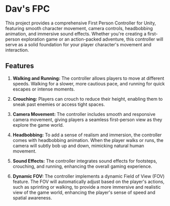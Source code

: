 # Dav's FPC

This project provides a comprehensive First Person Controller for Unity, featuring smooth character movement, camera controls, headbobbing animation, and immersive sound effects. Whether you're creating a first-person exploration game or an action-packed adventure, this controller will serve as a solid foundation for your player character's movement and interaction.

## Features

1. **Walking and Running:** The controller allows players to move at different speeds. Walking for a slower, more cautious pace, and running for quick escapes or intense moments.

2. **Crouching:** Players can crouch to reduce their height, enabling them to sneak past enemies or access tight spaces.

3. **Camera Movement:** The controller includes smooth and responsive camera movement, giving players a seamless first-person view as they explore the game world.

4. **Headbobbing:** To add a sense of realism and immersion, the controller comes with headbobbing animation. When the player walks or runs, the camera will subtly bob up and down, mimicking natural human movement.

5. **Sound Effects:** The controller integrates sound effects for footsteps, crouching, and running, enhancing the overall gaming experience.
6. **Dynamic FOV:** The controller implements a dynamic Field of View (FOV) feature. The FOV will automatically adjust based on the player's actions, such as sprinting or walking, to provide a more immersive and realistic view of the game world, enhancing the player's sense of speed and spatial awareness.
